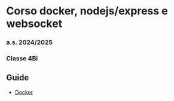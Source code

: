 # Corso docker, nodejs/express e websocket
### a.s. 2024/2025
### Classe 4Bi

## Guide

- [Docker](./DOCKER.md)